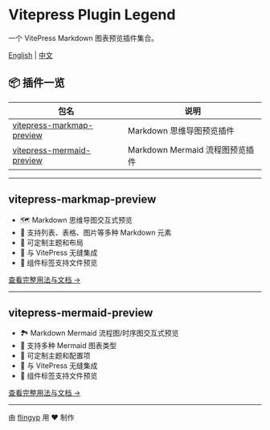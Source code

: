 # Vitepress Plugin Legend

一个 VitePress Markdown 图表预览插件集合。

[English](README.md) | [中文](README.zh-CN.md)

## 📦 插件一览

| 包名                                                              | 说明                            |
| ----------------------------------------------------------------- | ------------------------------- |
| [vitepress-markmap-preview](./packages/vitepress-markmap-preview) | Markdown 思维导图预览插件       |
| [vitepress-mermaid-preview](./packages/vitepress-mermaid-preview) | Markdown Mermaid 流程图预览插件 |

---

## vitepress-markmap-preview

- 🗺️ Markdown 思维导图交互式预览
- 📝 支持列表、表格、图片等多种 Markdown 元素
- 🎨 可定制主题和布局
- 🔧 与 VitePress 无缝集成
- 📁 组件标签支持文件预览

[查看完整用法与文档 →](./packages/vitepress-markmap-preview/README.md)

---

## vitepress-mermaid-preview

- 🏞️ Markdown Mermaid 流程图/时序图交互式预览
- 📝 支持多种 Mermaid 图表类型
- 🎨 可定制主题和配置项
- 🔧 与 VitePress 无缝集成
- 📁 组件标签支持文件预览

[查看完整用法与文档 →](./packages/vitepress-mermaid-preview/README.md)

---

由 [flingyp](https://github.com/flingyp) 用 ❤️ 制作
